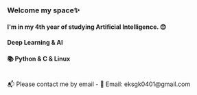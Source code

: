 ### Welcome my space✨

#### I'm in my 4th year of studying Artificial Intelligence. 😊
#### Deep Learning & AI 
#### 📚 Python & C & Linux
<br>
📬 Please contact me by email
- 📧 Email: eksgk0401@gmail.com




<!--
**daanhaa/daanhaa** is a ✨ _special_ ✨ repository because its `README.md` (this file) appears on your GitHub profile.

Here are some ideas to get you started:

- 🔭 I’m currently working on ...
- 🌱 I’m currently learning ...
- 👯 I’m looking to collaborate on ...
- 🤔 I’m looking for help with ...
- 💬 Ask me about ...
- 📫 How to reach me: ...
- 😄 Pronouns: ...
- ⚡ Fun fact: ...
-->
